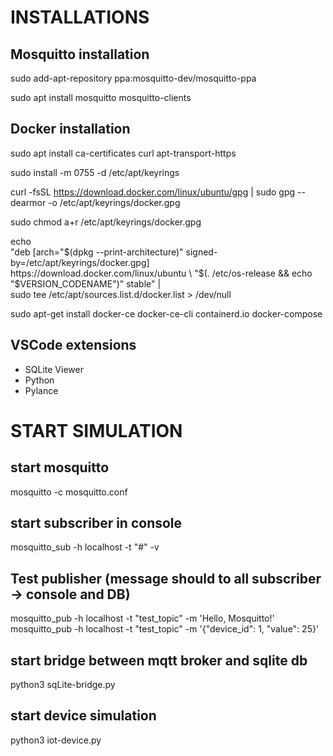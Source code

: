 # INSTALLATIONS

## Mosquitto installation
sudo add-apt-repository ppa:mosquitto-dev/mosquitto-ppa

sudo apt install mosquitto mosquitto-clients

## Docker installation
sudo apt install ca-certificates curl apt-transport-https

sudo install -m 0755 -d /etc/apt/keyrings

curl -fsSL https://download.docker.com/linux/ubuntu/gpg | sudo gpg --dearmor -o /etc/apt/keyrings/docker.gpg

sudo chmod a+r /etc/apt/keyrings/docker.gpg

echo \
  "deb [arch="$(dpkg --print-architecture)" signed-by=/etc/apt/keyrings/docker.gpg] https://download.docker.com/linux/ubuntu \
  "$(. /etc/os-release && echo "$VERSION_CODENAME")" stable" | \
  sudo tee /etc/apt/sources.list.d/docker.list > /dev/null

sudo apt-get install docker-ce docker-ce-cli containerd.io docker-compose

## VSCode extensions
- SQLite Viewer 
- Python
- Pylance

# START SIMULATION

## start mosquitto
mosquitto -c mosquitto.conf 

## start subscriber in console
mosquitto_sub -h localhost -t "#" -v

## Test publisher (message should to all subscriber -> console and DB)
mosquitto_pub -h localhost -t "test_topic" -m 'Hello, Mosquitto!'
mosquitto_pub -h localhost -t "test_topic" -m '{"device_id": 1, "value": 25}'

## start bridge between mqtt broker and sqlite db
python3 sqLite-bridge.py 

## start device simulation
python3 iot-device.py